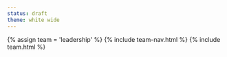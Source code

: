 ```yaml
---
status: draft
theme: white wide
---
```

{% assign team = 'leadership' %}
{% include team-nav.html %}
{% include team.html %}
